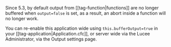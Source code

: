 Since 5.3, by default output from [[tag-function|functions]] are no longer buffered when `output=false` is set, as a result, an abort inside a function will no longer work.

You can re-enable this application wide using `this.bufferOutput=true` in your [[tag-application|Application.cfc]], or server wide via the Lucee Administrator, via the Output settings page.
